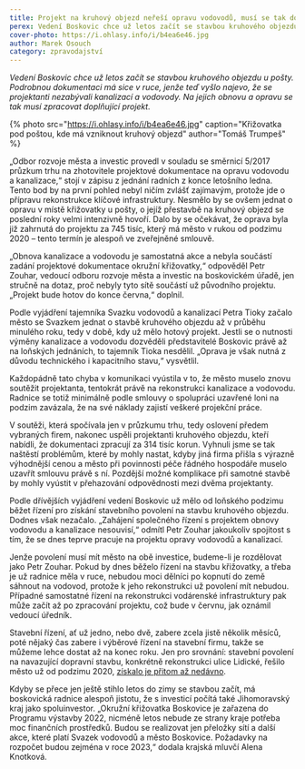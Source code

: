 ```yaml
---
title: Projekt na kruhový objezd neřeší opravu vodovodů, musí se tak dodělat
perex: Vedení Boskovic chce už letos začít se stavbou kruhového objezdu u pošty. Podrobnou dokumentaci má sice v ruce, jenže teď vyšlo najevo, že se projektanti nezabývali kanalizací a vodovody.
cover-photo: https://i.ohlasy.info/i/b4ea6e46.jpg
author: Marek Osouch
category: zpravodajství
---
```


*Vedení Boskovic chce už letos začít se stavbou kruhového objezdu u pošty. Podrobnou dokumentaci má sice v ruce, jenže teď vyšlo najevo, že se projektanti nezabývali kanalizací a vodovody. Na jejich obnovu a opravu se tak musí zpracovat doplňující projekt.*

{% photo src="https://i.ohlasy.info/i/b4ea6e46.jpg" caption="Křižovatka pod poštou, kde má vzniknout kruhový objezd" author="Tomáš Trumpeš" %}

„Odbor rozvoje města a investic provedl v souladu se směrnicí 5/2017 průzkum trhu na zhotovitele projektové dokumentace na opravu vodovodu a kanalizace,“ stojí v zápisu z jednání radních z konce letošního ledna. Tento bod by na první pohled nebyl ničím zvlášť zajímavým, protože jde o přípravu rekonstrukce klíčové infrastruktury. Nesmělo by se ovšem jednat o opravu v místě křižovatky u pošty, o jejíž přestavbě na kruhový objezd se poslední roky velmi intenzivně hovoří. Dalo by se očekávat, že oprava byla již zahrnutá do projektu za 745 tisíc, který má město v rukou od podzimu 2020 – tento termín je alespoň ve zveřejněné smlouvě.

„Obnova kanalizace a vodovodu je samostatná akce a nebyla součástí zadání projektové dokumentace okružní křižovatky,“ odpověděl Petr Zouhar, vedoucí odboru rozvoje města a investic na boskovickém úřadě, jen stručně na dotaz, proč nebyly tyto sítě součástí už původního projektu. „Projekt bude hotov do konce června,“ doplnil.

Podle vyjádření tajemníka Svazku vodovodů a kanalizací Petra Tioky začalo město se Svazkem jednat o stavbě kruhového objezdu až v průběhu minulého roku, tedy v době, kdy už mělo hotový projekt. Jestli se o nutnosti výměny kanalizace a vodovodu dozvěděli představitelé Boskovic právě až na loňských jednáních, to tajemník Tioka nesdělil. „Oprava je však nutná z důvodu technického i kapacitního stavu,“ vysvětlil.

Každopádně tato chyba v komunikaci vyústila v to, že město muselo znovu soutěžit projektanta, tentokrát právě na rekonstrukci kanalizace a vodovodu. Radnice se totiž minimálně podle smlouvy o spolupráci uzavřené loni na podzim zavázala, že na své náklady zajistí veškeré projekční práce.

V soutěži, která spočívala jen v průzkumu trhu, tedy oslovení předem vybraných firem, nakonec uspěli projektanti kruhového objezdu, kteří nabídli, že dokumentaci zpracují za 314 tisíc korun. Vyhnuli jsme se tak naštěstí problémům, které by mohly nastat, kdyby jiná firma přišla s výrazně výhodnější cenou a město při povinnosti péče řádného hospodáře muselo uzavřít smlouvu právě s ní. Pozdější možné komplikace při samotné stavbě by mohly vyústit v přehazování odpovědnosti mezi dvěma projektanty. 

Podle dřívějších vyjádření vedení Boskovic už mělo od loňského podzimu běžet řízení pro získání stavebního povolení na stavbu kruhového objezdu. Dodnes však nezačalo. „Zahájení společného řízení s projektem obnovy vodovodu a kanalizace nesouvisí,“ odmítl Petr Zouhar jakoukoliv spojitost s tím, že se dnes teprve pracuje na projektu opravy vodovodů a kanalizací.

Jenže povolení musí mít město na obě investice, budeme-li je rozdělovat jako Petr Zouhar. Pokud by dnes běželo řízení na stavbu křižovatky, a třeba je už radnice měla v ruce, nebudou moci dělníci po kopnutí do země sáhnout na vodovod, protože k jeho rekonstrukci už povolení mít nebudou. Případné samostatné řízení na rekonstrukci vodárenské infrastruktury pak může začít až po zpracování projektu, což bude v červnu, jak oznámil vedoucí úředník.

Stavební řízení, ať už jedno, nebo dvě, zabere zcela jistě několik měsíců, poté nějaký čas zabere i výběrové řízení na stavební firmu, takže se můžeme lehce dostat až na konec roku. Jen pro srovnání: stavební povolení na navazující dopravní stavbu, konkrétně rekonstrukci ulice Lidické, řešilo město už od podzimu 2020, [získalo je přitom až nedávno](https://ohlasy.info/clanky/2022/02/lidicka-povoleni.html).

Kdyby se přece jen ještě stihlo letos do zimy se stavbou začít, má boskovická radnice alespoň jistotu, že s investicí počítá také Jihomoravský kraj jako spoluinvestor. „Okružní křižovatka Boskovice je zařazena do Programu výstavby 2022, nicméně letos nebude ze strany kraje potřeba moc finančních prostředků. Budou se realizovat jen přeložky sítí a další akce, které platí Svazek vodovodů a město Boskovice. Požadavky na rozpočet budou zejména v roce 2023,“ dodala krajská mluvčí Alena Knotková.